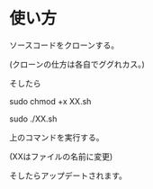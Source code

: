 # 使い方
ソースコードをクローンする。

(クローンの仕方は各自でググれカス。)

そしたら

sudo chmod +x XX.sh

sudo ./XX.sh

上のコマンドを実行する。

(XXはファイルの名前に変更)

そしたらアップデートされます。
